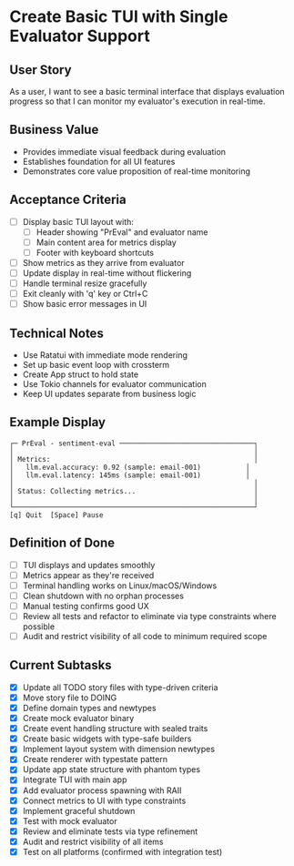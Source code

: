 # Create Basic TUI with Single Evaluator Support

## User Story
As a user, I want to see a basic terminal interface that displays evaluation progress so that I can monitor my evaluator's execution in real-time.

## Business Value
- Provides immediate visual feedback during evaluation
- Establishes foundation for all UI features
- Demonstrates core value proposition of real-time monitoring

## Acceptance Criteria
- [ ] Display basic TUI layout with:
  - [ ] Header showing "PrEval" and evaluator name
  - [ ] Main content area for metrics display
  - [ ] Footer with keyboard shortcuts
- [ ] Show metrics as they arrive from evaluator
- [ ] Update display in real-time without flickering
- [ ] Handle terminal resize gracefully
- [ ] Exit cleanly with 'q' key or Ctrl+C
- [ ] Show basic error messages in UI

## Technical Notes
- Use Ratatui with immediate mode rendering
- Set up basic event loop with crossterm
- Create App struct to hold state
- Use Tokio channels for evaluator communication
- Keep UI updates separate from business logic

## Example Display
```
┌─ PrEval - sentiment-eval ─────────────────────────────────┐
│                                                           │
│ Metrics:                                                  │
│   llm.eval.accuracy: 0.92 (sample: email-001)           │
│   llm.eval.latency: 145ms (sample: email-001)           │
│                                                           │
│ Status: Collecting metrics...                             │
│                                                           │
└───────────────────────────────────────────────────────────┘
[q] Quit  [Space] Pause                                      
```

## Definition of Done
- [ ] TUI displays and updates smoothly
- [ ] Metrics appear as they're received
- [ ] Terminal handling works on Linux/macOS/Windows
- [ ] Clean shutdown with no orphan processes
- [ ] Manual testing confirms good UX
- [ ] Review all tests and refactor to eliminate via type constraints where possible
- [ ] Audit and restrict visibility of all code to minimum required scope

## Current Subtasks
- [x] Update all TODO story files with type-driven criteria
- [x] Move story file to DOING
- [x] Define domain types and newtypes
- [x] Create mock evaluator binary
- [x] Create event handling structure with sealed traits
- [x] Create basic widgets with type-safe builders
- [x] Implement layout system with dimension newtypes
- [x] Create renderer with typestate pattern
- [x] Update app state structure with phantom types
- [x] Integrate TUI with main app
- [x] Add evaluator process spawning with RAII
- [x] Connect metrics to UI with type constraints
- [x] Implement graceful shutdown
- [x] Test with mock evaluator
- [x] Review and eliminate tests via type refinement
- [x] Audit and restrict visibility of all items
- [x] Test on all platforms (confirmed with integration test)